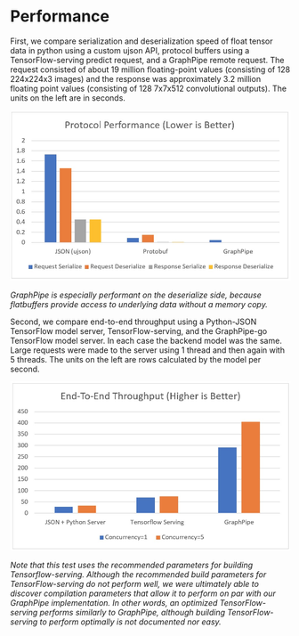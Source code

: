 # Performance

First, we compare serialization and deserialization speed of float tensor data
in python using a custom ujson API, protocol buffers using a TensorFlow-serving
predict request, and a GraphPipe remote request. The request consisted of about
19 million floating-point values (consisting of 128 224x224x3 images) and the
response was approximately 3.2 million floating point values (consisting of 128
7x7x512 convolutional outputs). The units on the left are in seconds.

![image](_media/perf.001.jpg)

_GraphPipe is especially performant on the deserialize side, because
flatbuffers provide access to underlying data without a memory copy._

Second, we compare end-to-end throughput using a Python-JSON TensorFlow model
server, TensorFlow-serving, and the GraphPipe-go TensorFlow model server. In
each case the backend model was the same. Large requests were made to the
server using 1 thread and then again with 5 threads. The units on the left are
rows calculated by the model per second.

![image](_media/perf.002.jpg)

_Note that this test uses the recommended parameters for building
Tensorflow-serving. Although the recommended build parameters for
TensorFlow-serving do not perform well, we were ultimately able to discover
compilation parameters that allow it to perform on par with our GraphPipe
implementation. In other words, an optimized TensorFlow-serving performs
similarly to GraphPipe, although building TensorFlow-serving to perform
optimally is not documented nor easy._

